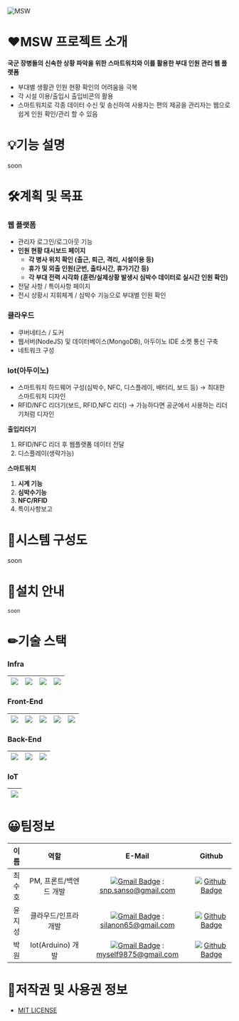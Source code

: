 ![MSW](https://s3.us-west-2.amazonaws.com/secure.notion-static.com/91794090-3af4-44e4-a987-7aab365e0ac6/2.png?X-Amz-Algorithm=AWS4-HMAC-SHA256&X-Amz-Content-Sha256=UNSIGNED-PAYLOAD&X-Amz-Credential=AKIAT73L2G45EIPT3X45%2F20220921%2Fus-west-2%2Fs3%2Faws4_request&X-Amz-Date=20220921T010242Z&X-Amz-Expires=86400&X-Amz-Signature=7b9fc0afeec9a5faa3a3e31da74b0d616c34abe85ce2b68b09a288e41dbad17f&X-Amz-SignedHeaders=host&response-content-disposition=filename%20%3D%222.png%22&x-id=GetObject)

# ❤MSW 프로젝트 소개

**국군 장병들의 신속한 상황 파악을 위한 스마트워치와 이를 활용한 부대 인원 관리 웹 플랫폼**
- 부대별 생활관 인원 현황 확인의 어려움을 극복
- 각 시설 이용/출입시 출입비콘의 활용
- 스마트워치로 각종 데이터 수신 및 송신하여 사용자는 편의 제공을 관리자는 웹으로 쉽게 인원 확인/관리 할 수 있음




# 💡기능 설명
soon





# 🛠계획 및 목표



### 웹 플랫폼

- 관리자 로그인/로그아웃 기능
- **인원 현황 대시보드 페이지**
    - **각 병사 위치 확인 (출근, 퇴근, 격리, 시설이용 등)**
    - **휴가 및 외출 인원(군번, 출타시간, 휴가기간 등)**
    - **각 부대 전력 시각화 (훈련/실제상황 발생시 심박수 데이터로 실시간 인원 확인)**
- 전달 사항 / 특이사항 페이지
- 전시 상황시 지휘체계 / 심박수 기능으로 부대별 인원 확인

### 클라우드

- 쿠버네티스 / 도커
- 웹서버(NodeJS) 및 데이터베이스(MongoDB), 아두이노 IDE 소켓 통신 구축
- 네트워크 구성

### Iot(아두이노)

- 스마트워치 하드웨어 구성(심박수, NFC, 디스플레이, 배터리, 보드 등) → 최대한 스마트워치 디자인
- RFID/NFC 리더기(보드, RFID,NFC 리더) → 가능하다면 공군에서 사용하는 리더기처럼 디자인

**출입리더기**

1. RFID/NFC 리더 후 웹플랫폼 데이터 전달
2. 디스플레이(생략가능)

**스마트워치**

1. **시계 기능**
2. **심박수기능**
3. **NFC/RFID**
4. 특이사항보고



# 🔗시스템 구성도
soon



# 📖설치 안내
```
soon
```

# ✏기술 스택

### Infra
|<img src="https://img.shields.io/badge/github-181717?style=for-the-badge&logo=github&logoColor=white">|<img src="https://img.shields.io/badge/docker-2496ED?style=for-the-badge&logo=docker&logoColor=white">|<img src="https://img.shields.io/badge/kubernetes-326CE5?style=for-the-badge&logo=kubernetes&logoColor=white">|<img src="https://img.shields.io/badge/linux-FCC624?style=for-the-badge&logo=linux&logoColor=black">|
|:---:|:---:|:---:|:---:|


### Front-End
|<img src="https://img.shields.io/badge/vue.js-4FC08D?style=for-the-badge&logo=vue.js&logoColor=white">|<img src="https://img.shields.io/badge/html5-E34F26?style=for-the-badge&logo=html5&logoColor=white">|<img src="https://img.shields.io/badge/css-1572B6?style=for-the-badge&logo=css3&logoColor=white">|<img src="https://img.shields.io/badge/javascript-F7DF1E?style=for-the-badge&logo=javascript&logoColor=black">|<img src="https://img.shields.io/badge/bootstrap-7952B3?style=for-the-badge&logo=bootstrap&logoColor=white">|
|:---:|:---:|:---:|:---:|:---:|


### Back-End
|<img src="https://img.shields.io/badge/mongoDB-47A248?style=for-the-badge&logo=MongoDB&logoColor=white">|<img src="https://img.shields.io/badge/node.js-339933?style=for-the-badge&logo=Node.js&logoColor=white">|<img src="https://img.shields.io/badge/javascript-F7DF1E?style=for-the-badge&logo=javascript&logoColor=black">|
|:---:|:---:|:---:|


### IoT
|<img src="https://img.shields.io/badge/arduino-00979D?style=for-the-badge&logo=arduino&logoColor=white">|
|:---:|



# 😀팀정보

|이름|역할|E-Mail|Github|
|:---:|:---:|:---:|:---:|
|최수호| PM, 프론트/백엔드 개발|[![Gmail Badge](https://img.shields.io/badge/Gmail-D14836?style=flat&logo=Gmail&logoColor=white)](mailto:snp.sanso@gmail.com) : snp.sanso@gmail.com|[![Github Badge](https://img.shields.io/badge/Github-181717?style=flat&logo=Github&logoColor=white)](https://github.com/s4nso)
|윤지성| 클라우드/인프라 개발|[![Gmail Badge](https://img.shields.io/badge/Gmail-D14836?style=flat&logo=Gmail&logoColor=white)](mailto:snp.sanso@gmail.com) : silanon65@gmail.com|[![Github Badge](https://img.shields.io/badge/Github-181717?style=flat&logo=Github&logoColor=white)](https://github.com/jise8893)
|박원| Iot(Arduino) 개발|[![Gmail Badge](https://img.shields.io/badge/Gmail-D14836?style=flat&logo=Gmail&logoColor=white)](mailto:snp.sanso@gmail.com) : myself9875@gmail.com|[![Github Badge](https://img.shields.io/badge/Github-181717?style=flat&logo=Github&logoColor=white)](https://github.com/1park)



# 📜저작권 및 사용권 정보
- [MIT LICENSE](https://github.com/osamhack2022/Web_Iot_Cloud_MND-Smart-Watch_Watchmaker/blob/main/License)

